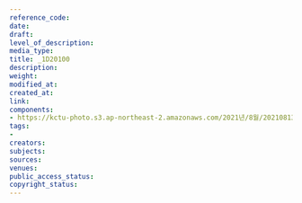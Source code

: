 ```yaml
---
reference_code: 
date: 
draft: 
level_of_description: 
media_type: 
title: _1D20100
description: 
weight: 
modified_at: 
created_at: 
link: 
components:
- https://kctu-photo.s3.ap-northeast-2.amazonaws.com/2021년/8월/20210813_8.13+5인미만+차별폐지+공동행동+개최/_1D20100.jpg
tags:
- 
creators: 
subjects: 
sources: 
venues: 
public_access_status: 
copyright_status: 
---
```

